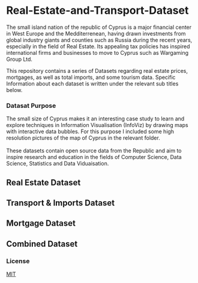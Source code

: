 # Real-Estate-and-Transport-Dataset

The small island nation of the republic of Cyprus is a major financial center in West Europe and the Medditerrenean, having drawn investments from global industry giants and counties such as Russia during the recent years, especially in the field of Real Estate.
Its appealing tax policies has inspired international firms and businesses to move to Cyprus such as Wargaming Group Ltd.

This repository contains a series of Datasets regarding real estate prices, mortgages, as well as total imports, and some tourism data.
Specific Information about each dataset is written under the relevant sub titles below. 

### Datasat Purpose

The small size of Cyprus makes it an interesting case study to learn and explore techniques in Information Visualisation (InfoViz) by drawing maps with interactive data bubbles.
For this purpose I included some high resolution pictures of the map of Cyprus in the relevant folder. <br> </br>
These datasets contain open source data from the Republic and aim to inspire research and education in the fields of Computer Science, Data Science, Statistics and Data Viduaisation.

## Real Estate Dataset


## Transport & Imports Dataset



## Mortgage Dataset


## Combined Dataset



### License
[MIT](https://choosealicense.com/licenses/mit/)
